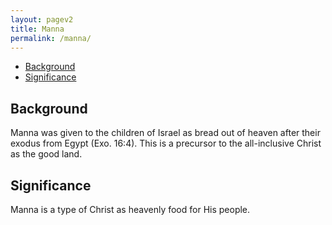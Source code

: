 ```yaml
---
layout: pagev2
title: Manna
permalink: /manna/
---
```

- [Background](#background)
- [Significance](#significance)

## Background

Manna was given to the children of Israel as bread out of heaven after their exodus from Egypt (Exo. 16:4). This is a precursor to the all-inclusive Christ as the good land.

## Significance

Manna is a type of Christ as heavenly food for His people.
